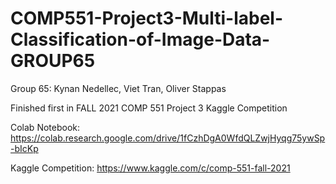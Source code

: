 # COMP551-Project3-Multi-label-Classification-of-Image-Data-GROUP65

Group 65: Kynan Nedellec, Viet Tran, Oliver Stappas

Finished first in FALL 2021 COMP 551 Project 3 Kaggle Competition

Colab Notebook: https://colab.research.google.com/drive/1fCzhDgA0WfdQLZwjHyqg75ywSp-bIcKp

Kaggle Competition: https://www.kaggle.com/c/comp-551-fall-2021


